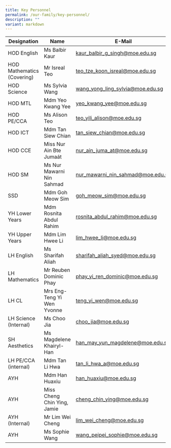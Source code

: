 ```yaml
---
title: Key Personnel
permalink: /our-family/key-personnel/
description: ""
variant: markdown
---
```

|Designation | Name | E-Mail |
| -------- | -------- | -------- |
| HOD English     | Ms Balbir Kaur     | kaur_balbir_g_singh@moe.edu.sg
| HOD Mathematics (Covering) | Mr Isreal Teo | teo_tze_koon_isreal@moe.edu.sg
| HOD Science | Ms Sylvia Wang | wang_yong_ling_sylvia@moe.edu.sg
| HOD MTL | Mdm Yeo Kwang Yee | yeo_kwang_yee@moe.edu.sg
 HOD PE/CCA | Ms Alison Teo | teo_yili_alison@moe.edu.sg
 HOD ICT | Mdm Tan Siew Chian | tan_siew_chian@moe.edu.sg
 HOD CCE | Miss Nur Ain Bte Jumaát | nur_ain_juma_at@moe.edu.sg
 HOD SM | Ms Nur Mawarni Nin Sahmad | nur_mawarni_nin_sahmad@moe.edu.sg
SSD | Mdm Goh Meow Sim | goh_meow_sim@moe.edu.sg 
YH Lower Years | Mdm Rosnita Abdul Rahim | rosnita_abdul_rahim@moe.edu.sg
YH Upper Years | Mdm Lim Hwee Li | lim_hwee_li@moe.edu.sg
LH English | Ms Sharifah Aliah | sharifah_aliah_syed@moe.edu.sg 
 LH Mathematics | Mr Reuben Dominic Phay | phay_yi_ren_dominic@moe.edu.sg
 LH CL | Mrs Eng-Teng Yi Wen Yvonne | teng_yi_wen@moe.edu.sg
 LH Science (Internal) | Ms Choo Jia | choo_jia@moe.edu.sg
 SH Aesthetics | Ms Magdelene Khairyl-Han | han_may_yun_magdelene@moe.edu.sg
 LH PE/CCA (internal) | Mdm Tan Li Hwa | tan_li_hwa_a@moe.edu.sg
 AYH | Mdm Han Huaxiu | han_huaxiu@moe.edu.sg
 AYH | Miss Cheng Chin Ying, Jamie | cheng_chin_ying@moe.edu.sg
 AYH (Internal) | Mr Lim Wei Cheng | lim_wei_cheng@moe.edu.sg
 AYH | Ms Sophie Wang | wang_peipei_sophie@moe.edu.sg